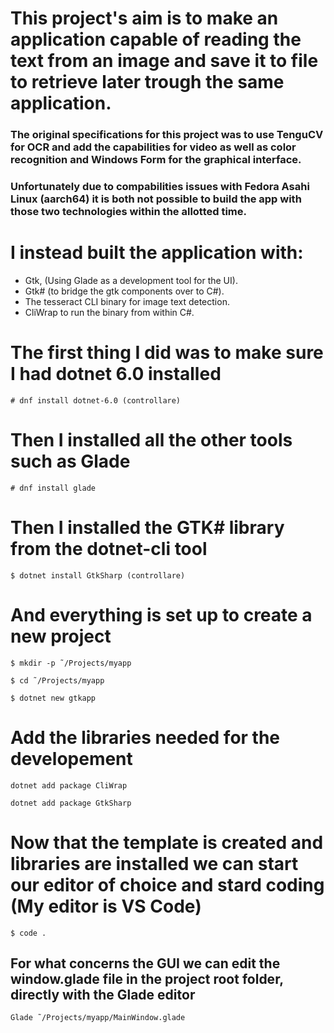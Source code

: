 # This project's aim is to make an application capable of reading the text from an image and save it to file to retrieve later trough the same application.
### The original specifications for this project was to use TenguCV for OCR and add the capabilities for video as well as color recognition and Windows Form for the graphical interface.
### Unfortunately due to compabilities issues with Fedora Asahi Linux (aarch64) it is both not possible to build the app with those two technologies within the allotted time.

# I instead built the application with:
- Gtk, (Using Glade as a development tool for the UI).
- Gtk# (to bridge the gtk components over to C#).
- The tesseract CLI binary for image text detection.
- CliWrap to run the binary from within C#.

# The first thing I did was to make sure I had dotnet 6.0 installed

`# dnf install dotnet-6.0 (controllare)`

# Then I installed all the other tools such as Glade

`# dnf install glade`

# Then I installed the GTK# library from the dotnet-cli tool

`$ dotnet install GtkSharp (controllare)`

# And everything is set up to create a new project

`$ mkdir -p ˜/Projects/myapp`

`$ cd ˜/Projects/myapp`

`$ dotnet new gtkapp`

# Add the libraries needed for the developement
`dotnet add package CliWrap`

`dotnet add package GtkSharp`

# Now that the template is created and libraries are installed we can start our editor of choice and stard coding (My editor is VS Code)

`$ code .`

## For what concerns the GUI we can edit the window.glade file in the project root folder, directly with the Glade editor

`Glade ˜/Projects/myapp/MainWindow.glade`
